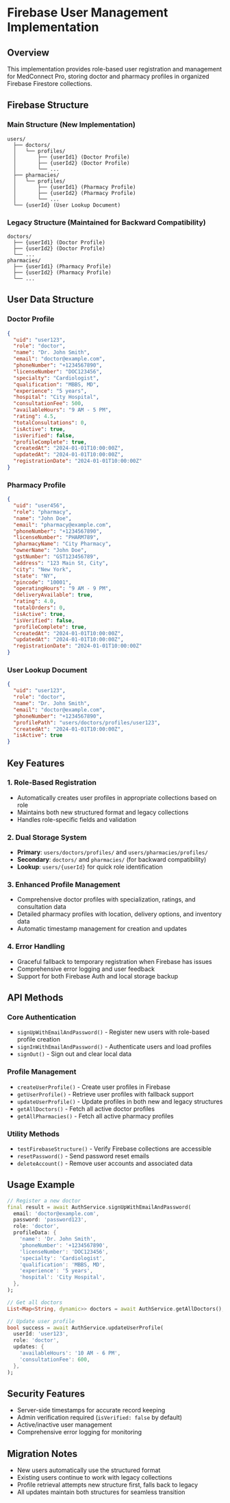 # Firebase User Management Implementation

## Overview
This implementation provides role-based user registration and management for MedConnect Pro, storing doctor and pharmacy profiles in organized Firebase Firestore collections.

## Firebase Structure

### Main Structure (New Implementation)
```
users/
  ├── doctors/
  │   └── profiles/
  │       ├── {userId1} (Doctor Profile)
  │       ├── {userId2} (Doctor Profile)
  │       └── ...
  ├── pharmacies/
  │   └── profiles/
  │       ├── {userId1} (Pharmacy Profile)
  │       ├── {userId2} (Pharmacy Profile)
  │       └── ...
  └── {userId} (User Lookup Document)
```

### Legacy Structure (Maintained for Backward Compatibility)
```
doctors/
  ├── {userId1} (Doctor Profile)
  ├── {userId2} (Doctor Profile)
  └── ...
pharmacies/
  ├── {userId1} (Pharmacy Profile)
  ├── {userId2} (Pharmacy Profile)
  └── ...
```

## User Data Structure

### Doctor Profile
```json
{
  "uid": "user123",
  "role": "doctor",
  "name": "Dr. John Smith",
  "email": "doctor@example.com",
  "phoneNumber": "+1234567890",
  "licenseNumber": "DOC123456",
  "specialty": "Cardiologist",
  "qualification": "MBBS, MD",
  "experience": "5 years",
  "hospital": "City Hospital",
  "consultationFee": 500,
  "availableHours": "9 AM - 5 PM",
  "rating": 4.5,
  "totalConsultations": 0,
  "isActive": true,
  "isVerified": false,
  "profileComplete": true,
  "createdAt": "2024-01-01T10:00:00Z",
  "updatedAt": "2024-01-01T10:00:00Z",
  "registrationDate": "2024-01-01T10:00:00Z"
}
```

### Pharmacy Profile
```json
{
  "uid": "user456",
  "role": "pharmacy",
  "name": "John Doe",
  "email": "pharmacy@example.com",
  "phoneNumber": "+1234567890",
  "licenseNumber": "PHARM789",
  "pharmacyName": "City Pharmacy",
  "ownerName": "John Doe",
  "gstNumber": "GST123456789",
  "address": "123 Main St, City",
  "city": "New York",
  "state": "NY",
  "pincode": "10001",
  "operatingHours": "9 AM - 9 PM",
  "deliveryAvailable": true,
  "rating": 4.0,
  "totalOrders": 0,
  "isActive": true,
  "isVerified": false,
  "profileComplete": true,
  "createdAt": "2024-01-01T10:00:00Z",
  "updatedAt": "2024-01-01T10:00:00Z",
  "registrationDate": "2024-01-01T10:00:00Z"
}
```

### User Lookup Document
```json
{
  "uid": "user123",
  "role": "doctor",
  "name": "Dr. John Smith",
  "email": "doctor@example.com",
  "phoneNumber": "+1234567890",
  "profilePath": "users/doctors/profiles/user123",
  "createdAt": "2024-01-01T10:00:00Z",
  "isActive": true
}
```

## Key Features

### 1. Role-Based Registration
- Automatically creates user profiles in appropriate collections based on role
- Maintains both new structured format and legacy collections
- Handles role-specific fields and validation

### 2. Dual Storage System
- **Primary**: `users/doctors/profiles/` and `users/pharmacies/profiles/`
- **Secondary**: `doctors/` and `pharmacies/` (for backward compatibility)
- **Lookup**: `users/{userId}` for quick role identification

### 3. Enhanced Profile Management
- Comprehensive doctor profiles with specialization, ratings, and consultation data
- Detailed pharmacy profiles with location, delivery options, and inventory data
- Automatic timestamp management for creation and updates

### 4. Error Handling
- Graceful fallback to temporary registration when Firebase has issues
- Comprehensive error logging and user feedback
- Support for both Firebase Auth and local storage backup

## API Methods

### Core Authentication
- `signUpWithEmailAndPassword()` - Register new users with role-based profile creation
- `signInWithEmailAndPassword()` - Authenticate users and load profiles
- `signOut()` - Sign out and clear local data

### Profile Management
- `createUserProfile()` - Create user profiles in Firebase
- `getUserProfile()` - Retrieve user profiles with fallback support
- `updateUserProfile()` - Update profiles in both new and legacy structures
- `getAllDoctors()` - Fetch all active doctor profiles
- `getAllPharmacies()` - Fetch all active pharmacy profiles

### Utility Methods
- `testFirebaseStructure()` - Verify Firebase collections are accessible
- `resetPassword()` - Send password reset emails
- `deleteAccount()` - Remove user accounts and associated data

## Usage Example

```dart
// Register a new doctor
final result = await AuthService.signUpWithEmailAndPassword(
  email: 'doctor@example.com',
  password: 'password123',
  role: 'doctor',
  profileData: {
    'name': 'Dr. John Smith',
    'phoneNumber': '+1234567890',
    'licenseNumber': 'DOC123456',
    'specialty': 'Cardiologist',
    'qualification': 'MBBS, MD',
    'experience': '5 years',
    'hospital': 'City Hospital',
  },
);

// Get all doctors
List<Map<String, dynamic>> doctors = await AuthService.getAllDoctors();

// Update user profile
bool success = await AuthService.updateUserProfile(
  userId: 'user123',
  role: 'doctor',
  updates: {
    'availableHours': '10 AM - 6 PM',
    'consultationFee': 600,
  },
);
```

## Security Features
- Server-side timestamps for accurate record keeping
- Admin verification required (`isVerified: false` by default)
- Active/inactive user management
- Comprehensive error logging for monitoring

## Migration Notes
- New users automatically use the structured format
- Existing users continue to work with legacy collections
- Profile retrieval attempts new structure first, falls back to legacy
- All updates maintain both structures for seamless transition